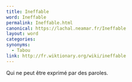 ```yaml
---
title: Ineffable
word: Ineffable
permalink: Ineffable.html
canonical: https://lachal.neamar.fr/Ineffable
layout: word
categories:
synonyms:
  - Tabou
link: http://fr.wiktionary.org/wiki/ineffable
---
```


Qui ne peut être exprimé par des paroles.

